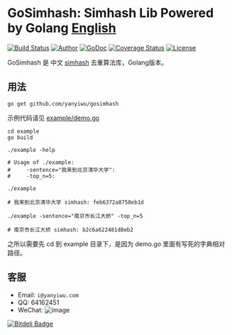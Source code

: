 # GoSimhash: Simhash Lib Powered by Golang [English](README_EN.md)

[![Build Status](https://travis-ci.org/yanyiwu/gosimhash.png?branch=master)](https://travis-ci.org/yanyiwu/gosimhash) 
[![Author](https://img.shields.io/badge/author-@yanyiwu-blue.svg?style=flat)](http://yanyiwu.com/) 
[![GoDoc](https://godoc.org/github.com/yanyiwu/gosimhash?status.svg)](https://godoc.org/github.com/yanyiwu/gosimhash)
[![Coverage Status](https://coveralls.io/repos/yanyiwu/gosimhash/badge.svg?branch=master&service=github)](https://coveralls.io/github/yanyiwu/gosimhash?branch=master)
[![License](https://img.shields.io/badge/license-MIT-yellow.svg?style=flat)](http://yanyiwu.mit-license.org)

GoSimhash 是 中文 [simhash] 去重算法库，Golang版本。

## 用法

```
go get github.com/yanyiwu/gosimhash
```

示例代码请见 [example/demo.go](example/demo.go)

```
cd example
go build

./example -help

# Usage of ./example:
#     -sentence="我来到北京清华大学":
#     -top_n=5:

./example

# 我来到北京清华大学 simhash: feb6372a8750eb1d

./example -sentence="南京市长江大桥" -top_n=5

# 南京市长江大桥 simhash: b2c6a622481d8eb2
```

之所以需要先 cd 到 example 目录下，是因为 demo.go 里面有写死的字典相对路径。

## 客服

+ Email: `i@yanyiwu.com`
+ QQ: 64162451
+ WeChat: ![image](http://7viirv.com1.z0.glb.clouddn.com/5a7d1b5c0d_yanyiwu_personal_qrcodes.jpg)

[simhash]:http://github.com/yanyiwu/simhash


[![Bitdeli Badge](https://d2weczhvl823v0.cloudfront.net/yanyiwu/gosimhash/trend.png)](https://bitdeli.com/free "Bitdeli Badge")


